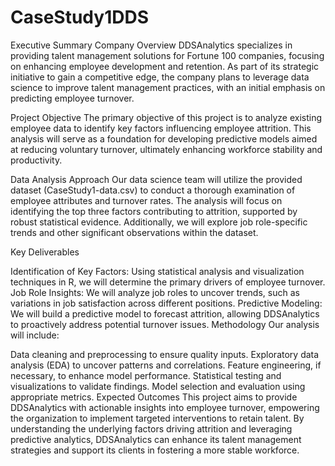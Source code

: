 # CaseStudy1DDS
Executive Summary
Company Overview
DDSAnalytics specializes in providing talent management solutions for Fortune 100 companies, focusing on enhancing employee development and retention. As part of its strategic initiative to gain a competitive edge, the company plans to leverage data science to improve talent management practices, with an initial emphasis on predicting employee turnover.

Project Objective
The primary objective of this project is to analyze existing employee data to identify key factors influencing employee attrition. This analysis will serve as a foundation for developing predictive models aimed at reducing voluntary turnover, ultimately enhancing workforce stability and productivity.

Data Analysis Approach
Our data science team will utilize the provided dataset (CaseStudy1-data.csv) to conduct a thorough examination of employee attributes and turnover rates. The analysis will focus on identifying the top three factors contributing to attrition, supported by robust statistical evidence. Additionally, we will explore job role-specific trends and other significant observations within the dataset.

Key Deliverables

Identification of Key Factors: Using statistical analysis and visualization techniques in R, we will determine the primary drivers of employee turnover.
Job Role Insights: We will analyze job roles to uncover trends, such as variations in job satisfaction across different positions.
Predictive Modeling: We will build a predictive model to forecast attrition, allowing DDSAnalytics to proactively address potential turnover issues.
Methodology
Our analysis will include:

Data cleaning and preprocessing to ensure quality inputs.
Exploratory data analysis (EDA) to uncover patterns and correlations.
Feature engineering, if necessary, to enhance model performance.
Statistical testing and visualizations to validate findings.
Model selection and evaluation using appropriate metrics.
Expected Outcomes
This project aims to provide DDSAnalytics with actionable insights into employee turnover, empowering the organization to implement targeted interventions to retain talent. By understanding the underlying factors driving attrition and leveraging predictive analytics, DDSAnalytics can enhance its talent management strategies and support its clients in fostering a more stable workforce.
